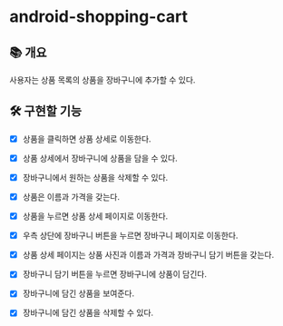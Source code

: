 # android-shopping-cart

## 📚️ 개요
사용자는 상품 목록의 상품을 장바구니에 추가할 수 있다.

## 🛠️ 구현할 기능

- [x] 상품을 클릭하면 상품 상세로 이동한다.
- [x] 상품 상세에서 장바구니에 상품을 담을 수 있다.
- [x] 장바구니에서 원하는 상품을 삭제할 수 있다.

- [x] 상품은 이름과 가격을 갖는다.
- [x] 상품을 누르면 상품 상세 페이지로 이동한다.
- [x] 우측 상단에 장바구니 버튼을 누르면 장바구니 페이지로 이동한다.
- [x] 상품 상세 페이지는 상품 사진과 이름과 가격과 장바구니 담기 버튼을 갖는다.
- [x] 장바구니 담기 버튼을 누르면 장바구니에 상품이 담긴다.
- [x] 장바구니에 담긴 상품을 보여준다.
- [x] 장바구니에 담긴 상품을 삭제할 수 있다.
